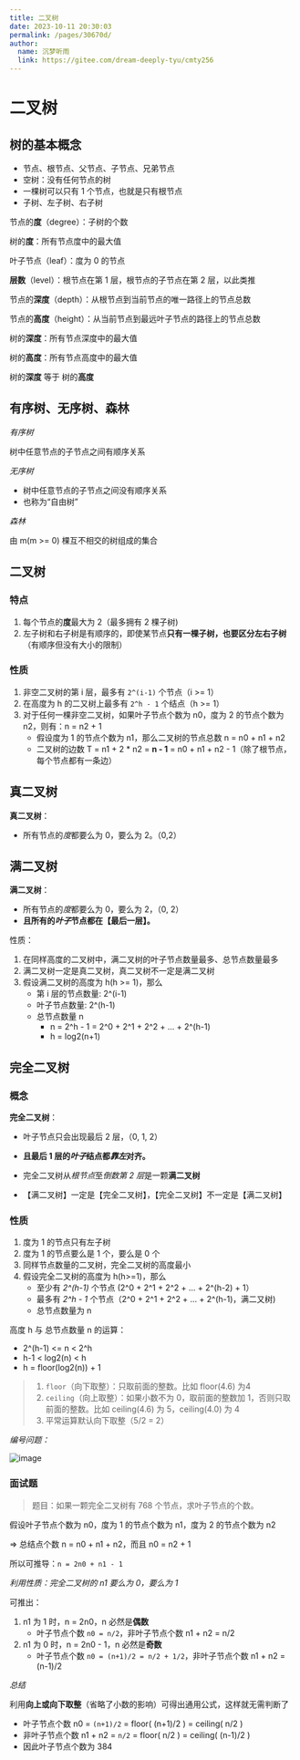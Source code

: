 ```yaml
---
title: 二叉树
date: 2023-10-11 20:30:03
permalink: /pages/30670d/
author: 
  name: 沉梦听雨
  link: https://gitee.com/dream-deeply-tyu/cmty256
---
```

# 二叉树

## 树的基本概念

- 节点、根节点、父节点、子节点、兄弟节点
- 空树：没有任何节点的树
- 一棵树可以只有 1 个节点，也就是只有根节点
- 子树、左子树、右子树



节点的**度**（degree）：子树的个数

树的**度**：所有节点度中的最大值

叶子节点（leaf）：度为 0 的节点

**层数**（level）：根节点在第 1 层，根节点的子节点在第 2 层，以此类推

节点的**深度**（depth）：从根节点到当前节点的唯一路径上的节点总数

节点的**高度**（height）：从当前节点到最远叶子节点的路径上的节点总数

树的**深度**：所有节点深度中的最大值

树的**高度**：所有节点高度中的最大值

树的**深度** 等于 树的**高度**

## 有序树、无序树、森林

*有序树*

树中任意节点的子节点之间有顺序关系

*无序树*

- 树中任意节点的子节点之间没有顺序关系
- 也称为“自由树”

*森林*

由 m(m >= 0) 棵互不相交的树组成的集合

## 二叉树

### 特点

1. 每个节点的**度**最大为 2（最多拥有 2 棵子树)
2. 左子树和右子树是有顺序的，即使某节点**只有一棵子树，也要区分左右子树**（有顺序但没有大小的限制）

### 性质

1. 非空二叉树的第 i 层，最多有 `2^(i-1)` 个节点（i >= 1）
2. 在高度为 h 的二又树上最多有 `2^h - 1` 个结点（h >= 1）
3. 对于任何一棵非空二叉树，如果叶子节点个数为 n0，度为 2 的节点个数为 n2，则有：n = n2 + 1 
   - 假设度为 1 的节点个数为 n1，那么二叉树的节点总数 n = n0 + n1 + n2
   - 二叉树的边数 T = n1 + 2 * n2 = **n - 1** = n0 + n1 + n2 - 1（除了根节点，每个节点都有一条边）

## 真二叉树

**真二叉树**：

- 所有节点的*度*都要么为 0，要么为 2。（0,2）

## 满二叉树

**满二叉树**：

- 所有节点的*度*都要么为 0，要么为 2，（0, 2）
- **且所有的*叶子*节点都在【最后一层】。**

性质：

1. 在同样高度的二叉树中，满二叉树的叶子节点数量最多、总节点数量最多
2. 满二叉树一定是真二叉树，真二叉树不一定是满二叉树
3. 假设满二叉树的高度为 h(h >= 1)，那么
   - 第 i 层的节点数量: 2^(i-1)
   - 叶子节点数量: 2^(h-1)
   - 总节点数量 n
     - n = 2^h - 1 = 2^0 + 2^1 + 2^2 + ... + 2^(h-1)
     - h = log2(n+1)

## 完全二叉树

### 概念

**完全二叉树**：

- 叶子节点只会出现最后 2 层，（0, 1, 2）
- **且最后 1 层的*叶子*结点都*靠左*对齐。**

- 完全二叉树从*根节点*至*倒数第 2 层*是一颗**满二叉树**
- 【满二叉树】一定是【完全二叉树】，【完全二叉树】不一定是【满二叉树】

### 性质

1. 度为 1 的节点只有左子树
2. 度为 1 的节点要么是 1 个，要么是 0 个
3. 同样节点数量的二叉树，完全二叉树的高度最小
4. 假设完全二叉树的高度为 h(h>=1)，那么
   - 至少有 *2^(h-1)* 个节点 (2^0 + 2^1 + 2^2 + ... + 2^(h-2) + 1）
   - 最多有 *2^h - 1* 个节点（2^0 + 2^1 + 2^2 + ... + 2^(h-1)，满二又树)
   - 总节点数量为 n

高度 h 与 总节点数量 n 的运算：

- 2^(h-1) <= n < 2^h
- h-1 < log2(n) < h
- h = floor(log2(n)) + 1

> 1. `floor`（向下取整）：只取前面的整数。比如 floor(4.6) 为4
> 2. `ceiling`（向上取整）：如果小数不为 0，取前面的整数加 1，否则只取前面的整数。比如 ceiling(4.6) 为 5，ceiling(4.0) 为 4
> 3. 平常运算默认向下取整（5/2 = 2）

*编号问题：*

![image](https://cmty256.github.io/imgs-blog/basics/image.5p63hsdswi80.png)

### 面试题

> 题目：如果一颗完全二叉树有 768 个节点，求叶子节点的个数。

假设叶子节点个数为 n0，度为 1 的节点个数为 n1，度为 2 的节点个数为 n2 

=> 总结点个数 n = n0 + n1 + n2，而且 n0 = n2 + 1 

所以可推导：`n = 2n0 + n1 - 1`

*利用性质：完全二叉树的 n1 要么为 0，要么为 1*

可推出：

1. n1 为 1 时，n = 2n0，n 必然是**偶数**
   - 叶子节点个数 `n0 = n/2`，非叶子节点个数 n1 + n2 = n/2 
2. n1 为 0 时，n = 2n0 - 1，n 必然是**奇数**
   - 叶子节点个数 `n0 = (n+1)/2 = n/2 + 1/2`，非叶子节点个数 n1 + n2 = (n-1)/2

*总结*

利用**向上或向下取整**（省略了小数的影响）可得出通用公式，这样就无需判断了

- 叶子节点个数 n0 = `(n+1)/2` = floor( (n+1)/2 ) = ceiling( n/2 )
- 非叶子节点个数 n1 + n2 = `n/2` = floor( n/2 ) = ceiling( (n-1)/2 )
- 因此叶子节点个数为 384
